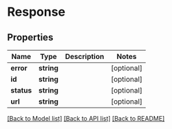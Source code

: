 # Response

## Properties
Name | Type | Description | Notes
------------ | ------------- | ------------- | -------------
**error** | **string** |  | [optional] 
**id** | **string** |  | [optional] 
**status** | **string** |  | [optional] 
**url** | **string** |  | [optional] 

[[Back to Model list]](../README.md#documentation-for-models) [[Back to API list]](../README.md#documentation-for-api-endpoints) [[Back to README]](../README.md)



